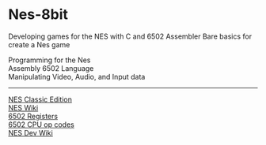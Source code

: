 # Nes-8bit
Developing games for the NES with C and 6502 Assembler
Bare basics for create a Nes game

Programming for the Nes<br>
Assembly 6502 Language<br>
Manipulating Video, Audio, and Input data

----------------------------------------------------------------------------------------------------------------------------------------------------

[NES Classic Edition](https://en.wikipedia.org/wiki/NES_Classic_Edition) <br>
[NES Wiki](https://en.wikipedia.org/wiki/Nintendo_Entertainment_System) <br>
[6502 Registers](https://en.wikipedia.org/wiki/MOS_Technology_6502#Registers) <br>
[6502 CPU op codes](http://www.6502.org/tutorials/6502opcodes.html) <br>
[NES Dev Wiki](http://wiki.nesdev.com/w/index.php/Nesdev_Wiki) <br>
